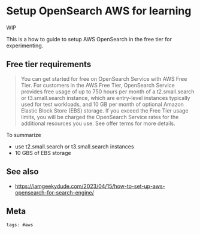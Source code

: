 # Setup OpenSearch AWS for learning

WIP

This is a how to guide to setup AWS OpenSearch in the free tier for
experimenting.

## Free tier requirements

> You can get started for free on OpenSearch Service with AWS Free Tier. For
> customers in the AWS Free Tier, OpenSearch Service provides free usage of up
> to 750 hours per month of a t2.small.search or t3.small.search instance, which
> are entry-level instances typically used for test workloads, and 10 GB per
> month of optional Amazon Elastic Block Store (EBS) storage. If you exceed the
> Free Tier usage limits, you will be charged the OpenSearch Service rates for
> the additional resources you use. See offer terms for more details.

To summarize

- use t2.small.search or t3.small.search instances
- 10 GBS of EBS storage

## See also

- https://iamgeekydude.com/2023/04/15/how-to-set-up-aws-opensearch-for-search-engine/

## Meta

    tags: #aws
